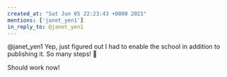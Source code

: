 ```yaml
---
created_at: "Sat Jun 05 22:23:43 +0000 2021"
mentions: ['janet_yen1']
in_reply_to: @janet_yen1
---
```


@janet_yen1 Yep, just figured out I had to enable the school in addition to publishing it. So many steps! 🤣

Should work now!